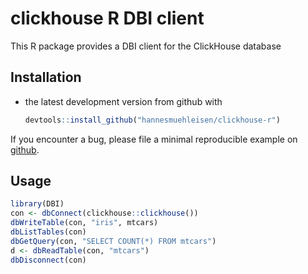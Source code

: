 # clickhouse R DBI client

This R package provides a DBI client for the ClickHouse database

## Installation

* the latest development version from github with

    ```R
    devtools::install_github("hannesmuehleisen/clickhouse-r")
    ```

If you encounter a bug, please file a minimal reproducible example on [github](https://hannesmuehleisen/clickhouse-r/issues).

## Usage

```R
library(DBI)
con <- dbConnect(clickhouse::clickhouse())
dbWriteTable(con, "iris", mtcars)
dbListTables(con)
dbGetQuery(con, "SELECT COUNT(*) FROM mtcars")
d <- dbReadTable(con, "mtcars")
dbDisconnect(con)
```
